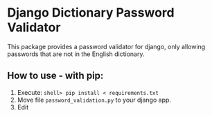 # Django Dictionary Password Validator
This package provides a password validator for django, only allowing passwords that are not in the English dictionary.


## How to use - with pip:

1. Execute: `shell> pip install < requirements.txt`
2. Move file `password_validation.py` to your django app.
3. Edit
